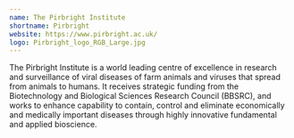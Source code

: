 ```yaml
---
name: The Pirbright Institute
shortname: Pirbright
website: https://www.pirbright.ac.uk/
logo: Pirbright_logo_RGB_Large.jpg
---
```


The Pirbright Institute is a world leading centre of excellence in research and surveillance of viral diseases of farm animals and viruses that spread from animals to humans. It receives strategic funding from the Biotechnology and Biological Sciences Research Council (BBSRC), and works to enhance capability to contain, control and eliminate economically and medically important diseases through highly innovative fundamental and applied bioscience.